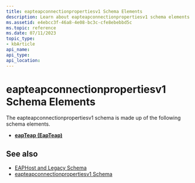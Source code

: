 ```yaml
---
title: eapteapconnectionpropertiesv1 Schema Elements
description: Learn about eapteapconnectionpropertiesv1 schema elements. See a list of the elements and view additional available resources.
ms.assetid: e4ebcc3f-46a8-4e08-bc3c-cfe8ebebbd5c
ms.topic: reference
ms.date: 07/11/2023
topic_type: 
- kbArticle
api_name: 
api_type: 
api_location: 
---
```


# eapteapconnectionpropertiesv1 Schema Elements

The eapteapconnectionpropertiesv1 schema is made up of the following schema elements.

- [**eapTeap (EapTeap)**](eapteapconnectionpropertiesv1schema-eapteap-eapteap-element.md)

## See also

- [EAPHost and Legacy Schema](eaphost-schemas.md)
- [eapteapconnectionpropertiesv1 Schema](eapteapconnectionpropertiesv1schema-schema.md)
